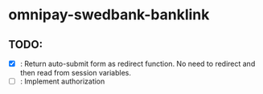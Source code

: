 # omnipay-swedbank-banklink

## TODO:
- [x] : Return auto-submit form as redirect function. No need to redirect and then read from session variables.
- [ ] : Implement authorization
